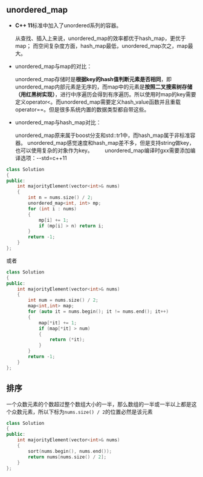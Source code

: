 ## unordered_map
- **C++ 11**标准中加入了unordered系列的容器。

    从查找、插入上来说，unordered_map的效率都优于hash_map，更优于map；
    而空间复杂度方面，hash_map最低，unordered_map次之，map最大。
- unordered_map与map的对比：

    unordered_map存储时是**根据key的hash值判断元素是否相同**，即unordered_map内部元素是无序的，而map中的元素是**按照二叉搜索树存储（用红黑树实现）**，进行中序遍历会得到有序遍历。所以使用时map的key需要定义operator<。而unordered_map需要定义hash_value函数并且重载operator==。但是很多系统内置的数据类型都自带这些。

- unordered_map与hash_map对比：

    unordered_map原来属于boost分支和std::tr1中，而hash_map属于非标准容器。
unordered_map感觉速度和hash_map差不多，但是支持string做key，也可以使用复杂的对象作为key。
　　unordered_map编译时gxx需要添加编译选项：--std=c++11
```cpp
class Solution 
{
public:
    int majorityElement(vector<int>& nums) 
    {
        int n = nums.size() / 2;
        unordered_map<int, int> mp;
        for (int i : nums)
        {
            mp[i] += 1;
            if (mp[i] > n) return i;
        }
        return -1;
    }
};
```
或者
```cpp
class Solution 
{
public:
    int majorityElement(vector<int>& nums) 
    {
        int num = nums.size() / 2;
        map<int,int> map;
        for (auto it = nums.begin(); it != nums.end(); it++)
        {
            map[*it] += 1;
            if (map[*it] > num)
            {
                return (*it);
            }
        }
        return -1;
    }
};
```
## 排序
一个众数元素的个数超过整个数组大小的一半，那么数组的一半或一半以上都是这个众数元素，所以下标为`nums.size() / 2`的位置必然是该元素
```cpp
class Solution 
{
public:
    int majorityElement(vector<int>& nums) 
    {
        sort(nums.begin(), nums.end());
        return nums[nums.size() / 2];
    }
};
```
## 